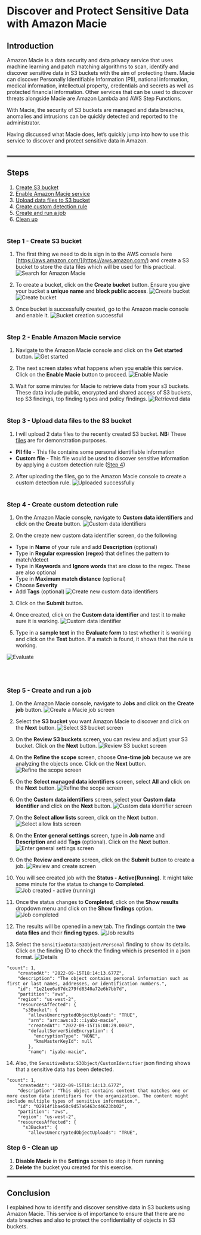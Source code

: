 # Discover and Protect Sensitive Data with Amazon Macie
## Introduction

Amazon Macie is a data security and data privacy service that uses machine learning and patch matching algorithms to scan, identify and discover sensitive data in S3 buckets with the aim of protecting them. Macie can discover Personally Identifiable Information (PII), national information, medical information, intellectual property, credentials and secrets as well as protected financial information. Other services that can be used to discover threats alongside Macie are Amazon Lambda and AWS Step Functions.

With Macie, the security of S3 buckets are managed and data breaches, anomalies and intrusions can be quickly detected and reported to the administrator.

Having discussed what Macie does, let’s quickly jump into how to use this service to discover and protect sensitive data in Amazon. 
<br></br>

<hr style="border:2px solid gray"></hr>

## Steps

1. [Create S3 bucket](https://github.com/iyabzz/discover-and-protect-sensitive-data-with-amazon-macie/edit/main/README.md#step-1---create-s3-bucket) <br>
2. [Enable Amazon Macie service](https://github.com/iyabzz/discover-and-protect-sensitive-data-with-amazon-macie/edit/main/README.md#step-2---enable-amazon-macie-service) <br>
3. [Upload data files to S3 bucket](https://github.com/iyabzz/discover-and-protect-sensitive-data-with-amazon-macie/edit/main/README.md#step-3---upload-data-files-to-the-s3-bucket) <br>
4. [Create custom detection rule](https://github.com/iyabzz/discover-and-protect-sensitive-data-with-amazon-macie/edit/main/README.md#step-4---create-custom-detection-rule) <br>
5. [Create and run a job](https://github.com/iyabzz/discover-and-protect-sensitive-data-with-amazon-macie/edit/main/README.md#step-5---create-and-run-a-job) <br>
6. [Clean up](https://github.com/iyabzz/discover-and-protect-sensitive-data-with-amazon-macie/edit/main/README.md#step-6---clean-up)
<br></br>

### Step 1 - Create S3 bucket
1. The first thing we need to do is sign in to the AWS console here [https://aws.amazon.com/](https://aws.amazon.com/) and create a S3 bucket to store the data files which will be used for this practical.<br>
![Search for Amazon Macie](https://github.com/iyabzz/discover-and-protect-sensitive-data-with-amazon-macie/blob/main/screens/Step%201%20-%201.PNG)

2. To create a bucket, click on the **Create bucket** button. Ensure you give your bucket a **unique name** and **block public access**.
![Create bucket](https://github.com/iyabzz/discover-and-protect-sensitive-data-with-amazon-macie/blob/main/screens/Step%201%20-%202.1.PNG)
![Create bucket](https://github.com/iyabzz/discover-and-protect-sensitive-data-with-amazon-macie/blob/main/screens/Step%201%20-%202.2.PNG)

3. Once bucket is successfully created, go to the Amazon macie console and enable it.
![Bucket creation successful](https://github.com/iyabzz/discover-and-protect-sensitive-data-with-amazon-macie/blob/main/screens/Step%201%20-%203.PNG)
<br></br>
### Step 2 - Enable Amazon Macie service
1. Navigate to the Amazon Macie console and click on the **Get started** button.
![Get started](https://github.com/iyabzz/discover-and-protect-sensitive-data-with-amazon-macie/blob/main/screens/Step%202%20-%201.PNG)

2. The next screen states what happens when you enable this service. Click on the **Enable Macie** button to proceed.
![Enable Macie](https://github.com/iyabzz/discover-and-protect-sensitive-data-with-amazon-macie/blob/main/screens/Step%202%20-%202.PNG)

3. Wait for some minutes for Macie to retrieve data from your s3 buckets. These data include public, encrypted and shared access of S3 buckets, top S3 findings, top finding types and policy findings.
![Retrieved data](https://github.com/iyabzz/discover-and-protect-sensitive-data-with-amazon-macie/blob/main/screens/Step%202%20-%203.PNG)
<br></br>
### Step 3 - Upload data files to the S3 bucket
1. I will upload 2 data files to the recently created S3 bucket. **NB:** These [files](https://github.com/iyabzz/discover-and-protect-sensitive-data-with-amazon-macie/tree/main/data_files) are for demonstration purposes.
- **PII file** - This file contains some personal identifiable information
- **Custom file** - This file would be used to discover sensitive information by applying a custom detection rule ([Step 4](https://github.com/iyabzz/discover-and-protect-sensitive-data-with-amazon-macie/edit/main/README.md#step-4---create-custom-detection-rule))
2. After uploading the files, go to the Amazon Macie console to create a custom detection rule.
![Uploaded successfully](https://github.com/iyabzz/discover-and-protect-sensitive-data-with-amazon-macie/blob/main/screens/Step%203.PNG)
<br></br>
### Step 4 - Create custom detection rule
1. On the Amazon Macie console, navigate to **Custom data identifiers** and click on the **Create** button.
![Custom data identifiers](https://github.com/iyabzz/discover-and-protect-sensitive-data-with-amazon-macie/blob/main/screens/Step%204%20-%201.PNG)

2. On the create new custom data identifier screen, do the following
- Type in **Name** of your rule and add **Description** (optional)
- Type in **Regular expression (regex)** that defines the pattern to match/detect
- Type in **Keywords** and **Ignore words** that are close to the regex. These are also optional
- Type in **Maximum match distance** (optional)
- Choose **Severity**
- Add **Tags** (optional)
![Create new custom data identifiers](https://github.com/iyabzz/discover-and-protect-sensitive-data-with-amazon-macie/blob/main/screens/Step%204%20-%202.PNG)

3. Click on the **Submit** button.

4. Once created, click on the **Custom data identifier** and test it to make sure it is working.
![Custom data identifier](https://github.com/iyabzz/discover-and-protect-sensitive-data-with-amazon-macie/blob/main/screens/Step%204%20-%204%20.PNG)

5. Type in a **sample text** in the **Evaluate form** to test whether it is working and click on the **Test** button. If a match is found, it shows that the rule is working.
 
![Evaluate](https://github.com/iyabzz/discover-and-protect-sensitive-data-with-amazon-macie/blob/main/screens/Step%204%20-%205%20.PNG)

<br></br>
### Step 5 - Create and run a job
1. On the Amazon Macie console, navigate to **Jobs** and click on the **Create job** button.
![Create a Macie job screen](https://github.com/iyabzz/discover-and-protect-sensitive-data-with-amazon-macie/blob/main/screens/Step%205%20-%201.PNG)

2. Select the **S3 bucket** you want Amazon Macie to discover and click on the **Next** button.
![Select S3 bucket screen](https://github.com/iyabzz/discover-and-protect-sensitive-data-with-amazon-macie/blob/main/screens/Step%205%20-%202.PNG)

3. On the **Review S3 buckets** screen, you can review and adjust your S3 bucket. Click on the **Next** button.
![Review S3 bucket screen](https://github.com/iyabzz/discover-and-protect-sensitive-data-with-amazon-macie/blob/main/screens/Step%205%20-%203.PNG)

4. On the **Refine the scope** screen, choose **One-time job** because we are analyzing the objects once. Click on the **Next** button.
![Refine the scope screen](https://github.com/iyabzz/discover-and-protect-sensitive-data-with-amazon-macie/blob/main/screens/Step%205%20-%204.PNG)

5. On the **Select managed data identifiers** screen, select **All** and click on the **Next** button.
![Refine the scope screen](https://github.com/iyabzz/discover-and-protect-sensitive-data-with-amazon-macie/blob/main/screens/Step%205%20-%205.PNG)

6. On the **Custom data identifiers** screen, select your **Custom data identifier** and click on the **Next** button.
![Custom data identifier screen](https://github.com/iyabzz/discover-and-protect-sensitive-data-with-amazon-macie/blob/main/screens/Step%205%20-%206.PNG)

7. On the **Select allow lists** screen, click on the **Next** button.
![Select allow lists screen](https://github.com/iyabzz/discover-and-protect-sensitive-data-with-amazon-macie/blob/main/screens/Step%205%20-%207.PNG)

8. On the **Enter general settings** screen, type in **Job name** and **Description** and add **Tags** (optional). Click on the **Next** button.
![Enter general settings screen](https://github.com/iyabzz/discover-and-protect-sensitive-data-with-amazon-macie/blob/main/screens/Step%205%20-%208.PNG)

9. On the **Review and create** screen, click on the **Submit** button to create a job.
![Review and create screen](https://github.com/iyabzz/discover-and-protect-sensitive-data-with-amazon-macie/blob/main/screens/Step%205%20-%209.PNG)

10. You will see created job with the **Status - Active(Running)**. It might take some minute for the status to change to **Completed**.
![Job created - active (running)](https://github.com/iyabzz/discover-and-protect-sensitive-data-with-amazon-macie/blob/main/screens/Step%205%20-%2010.PNG)

11. Once the status changes to **Completed**, click on the **Show results** dropdown menu and click on the **Show findings** option.
![Job completed](https://github.com/iyabzz/discover-and-protect-sensitive-data-with-amazon-macie/blob/main/screens/Step%205%20-%2011.PNG)

12. The results will be opened in a new tab. The findings contain the **two data files** and their **finding types**.
![Job results](https://github.com/iyabzz/discover-and-protect-sensitive-data-with-amazon-macie/blob/main/screens/Step%205%20-%2012.PNG)

13. Select the `SensitiveData:S3Object/Personal` finding to show its details. Click on the finding ID to check the finding which is presented in a json format.
![Details](https://github.com/iyabzz/discover-and-protect-sensitive-data-with-amazon-macie/blob/main/screens/Step%205%20-%2013.PNG)
```
"count": 1,
    "createdAt": "2022-09-15T18:14:13.677Z",
    "description": "The object contains personal information such as first or last names, addresses, or identification numbers.",
    "id": "1e21ee6a67dc279fd8340a72e6b7bb7d",
    "partition": "aws",
    "region": "us-west-2",
    "resourcesAffected": {
      "s3Bucket": {
        "allowsUnencryptedObjectUploads": "TRUE",
        "arn": "arn:aws:s3:::iyabz-macie",
        "createdAt": "2022-09-15T16:08:29.000Z",
        "defaultServerSideEncryption": {
          "encryptionType": "NONE",
          "kmsMasterKeyId": null
        },
        "name": "iyabz-macie",
```

14. Also, the `SensitiveData:S3Object/CustomIdentifier` json finding shows that a sensitive data has been detected.
```
"count": 1,
    "createdAt": "2022-09-15T18:14:13.677Z",
    "description": "This object contains content that matches one or more custom data identifiers for the organization. The content might include multiple types of sensitive information.",
    "id": "02914f1bae50c9d57a6463cd4623bb02",
    "partition": "aws",
    "region": "us-west-2",
    "resourcesAffected": {
      "s3Bucket": {
        "allowsUnencryptedObjectUploads": "TRUE",
```

### Step 6 - Clean up
1. **Disable Macie** in the **Settings** screen to stop it from running
2. **Delete** the bucket you created for this exercise.

<hr style="border:2px solid gray"></hr>

## Conclusion
I explained how to identify and discover sensitive data in S3 buckets using Amazon Macie. This service is of importance to ensure that there are no data breaches and also to protect the confidentiality of objects in S3 buckets. 


















